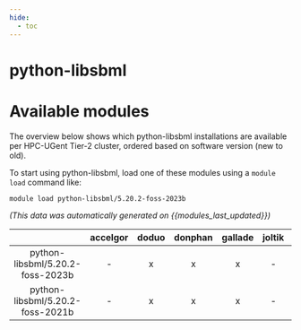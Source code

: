 ```yaml
---
hide:
  - toc
---
```


python-libsbml
==============

# Available modules


The overview below shows which python-libsbml installations are available per HPC-UGent Tier-2 cluster, ordered based on software version (new to old).

To start using python-libsbml, load one of these modules using a `module load` command like:

```shell
module load python-libsbml/5.20.2-foss-2023b
```

*(This data was automatically generated on {{modules_last_updated}})*  

| |accelgor|doduo|donphan|gallade|joltik|shinx|skitty|
| :---: | :---: | :---: | :---: | :---: | :---: | :---: | :---: |
|python-libsbml/5.20.2-foss-2023b|-|x|x|x|-|-|x|
|python-libsbml/5.20.2-foss-2021b|-|x|x|x|-|-|-|
